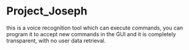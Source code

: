# Project_Joseph
this is a voice recognition tool which can execute commands, you can program it to accept new commands in the GUI and it is completely transparent, with no user data retrieval.
